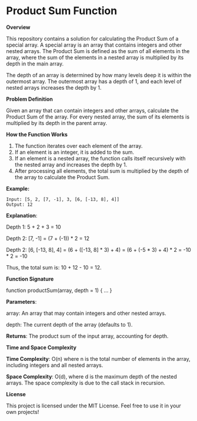 # Product Sum Function

**Overview**

This repository contains a solution for calculating the Product Sum of a special array. A special array is an array that contains integers and other nested arrays. The Product Sum is defined as the sum of all elements in the array, where the sum of the elements in a nested array is multiplied by its depth in the main array.

The depth of an array is determined by how many levels deep it is within the outermost array. The outermost array has a depth of 1, and each level of nested arrays increases the depth by 1.


**Problem Definition**

Given an array that can contain integers and other arrays, calculate the Product Sum of the array. For every nested array, the sum of its elements is multiplied by its depth in the parent array.


**How the Function Works**

1. The function iterates over each element of the array.
2. If an element is an integer, it is added to the sum.
3. If an element is a nested array, the function calls itself recursively with the nested array and increases the depth by 1.
4. After processing all elements, the total sum is multiplied by the depth of the array to calculate the Product Sum.

**Example:**

	Input: [5, 2, [7, -1], 3, [6, [-13, 8], 4]]
	Output: 12
 
**Explanation**:


Depth 1: 5 + 2 + 3 = 10

Depth 2: [7, -1] = (7 + (-1)) * 2 = 12

Depth 2: [6, [-13, 8], 4] = (6 + ([-13, 8] * 3) + 4) = (6 + (-5 * 3) + 4) * 2 = -10 * 2 = -10

Thus, the total sum is: 10 + 12 - 10 = 12.


**Function Signature**

function productSum(array, depth = 1) { ... }

**Parameters**:

array: An array that may contain integers and other nested arrays.

depth: The current depth of the array (defaults to 1).

**Returns**: The product sum of the input array, accounting for depth.



**Time and Space Complexity**

**Time Complexity**: O(n) where n is the total number of elements in the array, including integers and all nested arrays.

**Space Complexity**: O(d), where d is the maximum depth of the nested arrays. The space complexity is due to the call stack in recursion.



**License**

This project is licensed under the MIT License. Feel free to use it in your own projects!
